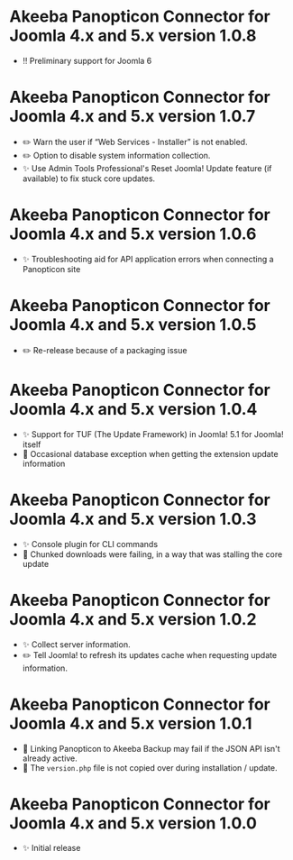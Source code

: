 # Akeeba Panopticon Connector for Joomla 4.x and 5.x version 1.0.8
* ‼️ Preliminary support for Joomla 6

# Akeeba Panopticon Connector for Joomla 4.x and 5.x version 1.0.7

* ✏️ Warn the user if “Web Services - Installer” is not enabled.
* ✏️ Option to disable system information collection.
* ✨ Use Admin Tools Professional's Reset Joomla! Update feature (if available) to fix stuck core updates.

# Akeeba Panopticon Connector for Joomla 4.x and 5.x version 1.0.6

* ✨ Troubleshooting aid for API application errors when connecting a Panopticon site

# Akeeba Panopticon Connector for Joomla 4.x and 5.x version 1.0.5

* ✏️ Re-release because of a packaging issue

# Akeeba Panopticon Connector for Joomla 4.x and 5.x version 1.0.4

* ✨ Support for TUF (The Update Framework) in Joomla! 5.1 for Joomla! itself
* 🐞 Occasional database exception when getting the extension update information 

# Akeeba Panopticon Connector for Joomla 4.x and 5.x version 1.0.3

* ✨ Console plugin for CLI commands
* 🐞 Chunked downloads were failing, in a way that was stalling the core update

# Akeeba Panopticon Connector for Joomla 4.x and 5.x version 1.0.2

* ✨ Collect server information.
* ✏️ Tell Joomla! to refresh its updates cache when requesting update information.

# Akeeba Panopticon Connector for Joomla 4.x and 5.x version 1.0.1

* 🐞 Linking Panopticon to Akeeba Backup may fail if the JSON API isn't already active.
* 🐞 The `version.php` file is not copied over during installation / update.

# Akeeba Panopticon Connector for Joomla 4.x and 5.x version 1.0.0

* ✨ Initial release